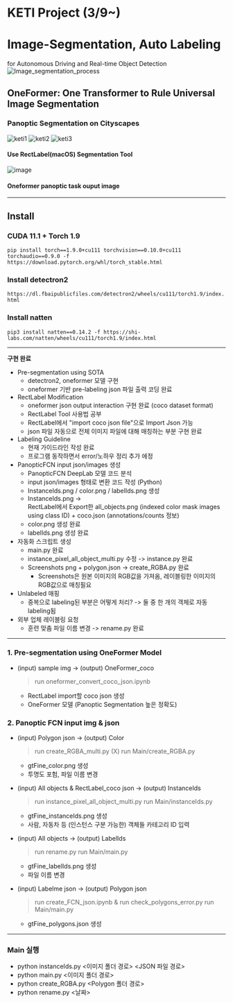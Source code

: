 # KETI Project (3/9~)
# Image-Segmentation, Auto Labeling
for Autonomous Driving and Real-time Object Detection
![Image_segmentation_process](https://github.com/chaewonS/Image-Segmentation-Auto-Labeling/assets/81732426/40411106-c5f4-4be4-a15d-a0a3080b1845)

## OneFormer: One Transformer to Rule Universal Image Segmentation
### Panoptic Segmentation on Cityscapes
![keti1](https://github.com/chaewonS/Image-Segmentation-Auto-Labeling/assets/81732426/28494afb-8720-495f-82b9-f6c5c01896d8)
![keti2](https://github.com/chaewonS/Image-Segmentation-Auto-Labeling/assets/81732426/21ac4c95-80cf-416a-9262-9fd41385f48d)
![keti3](https://github.com/chaewonS/Image-Segmentation-Auto-Labeling/assets/81732426/c732ec8a-9580-4eb9-a106-b82686bb6cf0)

#### Use RectLabel(macOS) Segmentation Tool

![image](https://user-images.githubusercontent.com/81732426/228161115-16d28e8b-4570-4a09-bbea-b114960ad627.png)
#### Oneformer panoptic task ouput image

___
## Install
### CUDA 11.1 + Torch 1.9
``` pip install torch==1.9.0+cu111 torchvision==0.10.0+cu111 torchaudio==0.9.0 -f https://download.pytorch.org/whl/torch_stable.html ```

### Install detectron2
``` https://dl.fbaipublicfiles.com/detectron2/wheels/cu111/torch1.9/index.html ```

### Install natten
``` pip3 install natten==0.14.2 -f https://shi-labs.com/natten/wheels/cu111/torch1.9/index.html ```
___

**구현 완료**
+ Pre-segmentation using SOTA
  + detectron2, oneformer 모델 구현
  + oneformer 기반 pre-labeling json 파일 출력 코딩 완료
+ RectLabel Modification
  + oneformer json output interaction 구현 완료 (coco dataset format)
  + RectLabel Tool 사용법 공부
  + RectLabel에서 "import coco json file"으로 Import Json 가능
  + json 파일 자동으로 전체 이미지 파일에 대해 매칭하는 부분 구현 완료
+ Labeling Guideline
  + 현재 가이드라인 작성 완료
  + 프로그램 동작하면서 error/노하우 정리 추가 에정
+ PanopticFCN input json/images 생성
  + PanopticFCN DeepLab 모델 코드 분석
  + input json/images 형태로 변환 코드 작성 (Python)
  + InstanceIds.png / color.png / labelIds.png 생성
  + InstanceIds.png ->  
    RectLabel에서 Export한 all_objects.png (indexed color mask images using class ID) + coco.json (annotations/counts 정보)
  + color.png 생성 완료
  + labelIds.png 생성 완료
+ 자동화 스크립트 생성
  + main.py 완료
  + instance_pixel_all_object_multi.py 수정 -> instance.py 완료
  + Screenshots png + polygon.json -> create_RGBA.py 완료
    + Screenshots은 원본 이미지의 RGB값을 가져옴, 레이블링한 이미지의 RGB값으로 매칭필요
+ Unlabeled 매핑
  + 중복으로 labeling된 부분은 어떻게 처리? -> 둘 중 한 개의 객체로 자동 labeling됨
+ 외부 업체 레이블링 요청
  + 훈련 맞춤 파일 이름 변경 -> rename.py 완료
___

### 1. Pre-segmentation using OneFormer Model
  
+ (input) sample img -> (output) OneFormer_coco
  > run oneformer_convert_coco_json.ipynb
  + RectLabel import할 coco json 생성
  + OneFormer 모델 (Panoptic Segmentation 높은 정확도)

### 2. Panoptic FCN input img & json
  
+ (input) Polygon json -> (output) Color
  > run create_RGBA_multi.py (X)
  > run Main/create_RGBA.py
  + gtFine_color.png 생성
  + 투명도 포험, 파일 이름 변경

+ (input) All objects & RectLabel_coco json -> (output) InstanceIds
  > run instance_pixel_all_object_multi.py
  > run Main/instanceIds.py
  + gtFine_instanceIds.png 생성
  + 사람, 자동차 등 (인스턴스 구분 가능한) 객체들 카테고리 ID 입력

+ (input) All objects -> (output) LabelIds
  > run rename.py
  > run Main/main.py
  + gtFine_labelIds.png 생성
  + 파일 이름 변경
  
+ (input) Labelme json -> (output) Polygon json
  > run create_FCN_json.ipynb & run check_polygons_error.py
  > run Main/main.py
  + gtFine_polygons.json 생성

___

### Main 실행

+ python instanceIds.py <이미지 폴더 경로> <JSON 파일 경로>
+ python main.py <이미지 폴더 경로>
+ python create_RGBA.py <Polygon 폴더 경로>
+ python rename.py <날짜>



